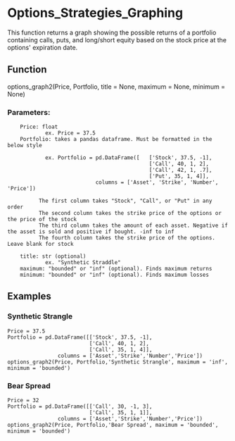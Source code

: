 # Options_Strategies_Graphing
This function returns a graph showing the possible returns of a portfolio containing calls, puts, and long/short equity based on the stock price at the options' expiration date. 

## Function
options_graph2(Price, Portfolio, title = None, maximum = None, minimum = None)

### Parameters:
        Price: float 
                ex. Price = 37.5
        Portfolio: takes a pandas dataframe. Must be formatted in the below style

                ex. Portfolio = pd.DataFrame([   ['Stock', 37.5, -1],
                                                 ['Call', 40, 1, 2],
                                                 ['Call', 42, 1, .7],
                                                 ['Put', 35, 1, 4]],
                                columns = ['Asset', 'Strike', 'Number', 'Price'])

              The first column takes "Stock", "Call", or "Put" in any order
              The second column takes the strike price of the options or the price of the stock
              The third column takes the amount of each asset. Negative if the asset is sold and positive if bought. -inf to inf
              The fourth column takes the strike price of the options. Leave blank for stock

        title: str (optional)
                ex. "Synthetic Straddle"
        maximum: "bounded" or "inf" (optional). Finds maximum returns
        minimum: "bounded" or "inf" (optional). Finds maximum losses
        
## Examples 
### Synthetic Strangle
```
Price = 37.5
Portfolio = pd.DataFrame([['Stock', 37.5, -1],
                          ['Call', 40, 1, 2],
                          ['Call', 35, 1, 4]],
                columns = ['Asset','Strike','Number','Price'])
options_graph2(Price, Portfolio,'Synthetic Strangle', maximum = 'inf', minimum = 'bounded')
```
### Bear Spread
```
Price = 32
Portfolio = pd.DataFrame([['Call', 30, -1, 3],
                          ['Call', 35, 1, 1]],
                columns = ['Asset','Strike','Number','Price'])
options_graph2(Price, Portfolio,'Bear Spread', maximum = 'bounded', minimum = 'bounded')
```
